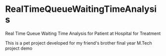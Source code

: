 # RealTimeQueueWaitingTimeAnalysis
Real Time Queue Waiting Time Analysis for Patient at Hospital for Treatment

This is a pet project developed for my friend's brother final year M.Tech project demo
